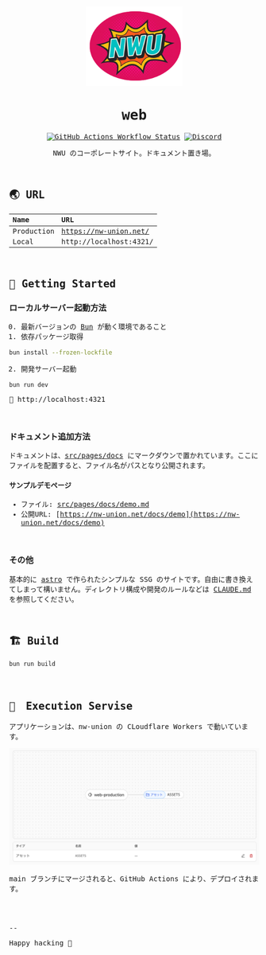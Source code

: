 <samp>
<p align="center">
  <img src="public/img/icon_256_round.png" alt="Logo" width="196">
</p>

<h1 align="center">web</h1>

<!-- Badge -->
<p align="center">
<a href="https://github.com/nw-union/web/actions/workflows/push_main.yml"><img alt="GitHub Actions Workflow Status" src="https://img.shields.io/github/actions/workflow/status/nw-union/web/push_main.yml?style=flat-square&logo=github&label=deploy"></a>
<a href="https://discord.com/channels/805068364476973076/1396169702866419906"><img alt="Discord" src="https://img.shields.io/discord/805068364476973076?style=flat-square"></a>
</p>

<!-- About this Project -->
<p align="center">
NWU のコーポレートサイト。ドキュメント置き場。
</p>
<br />

## 🌏 URL

| Name       | URL                    |
| :--------- | :--------------------- |
| Production | https://nw-union.net/  |
| Local      | http://localhost:4321/ |

<br/>

## 🔰 Getting Started

### ローカルサーバー起動方法

0. 最新バージョンの [Bun](https://bun.com/) が動く環境であること
1. 依存パッケージ取得
```bash
bun install --frozen-lockfile
```
2. 開発サーバー起動
```
bun run dev
```
🏃 http://localhost:4321

<br/>

### ドキュメント追加方法

ドキュメントは、[src/pages/docs](./src/pages/docs/) にマークダウンで置かれています。ここにファイルを配置すると、ファイル名がパスとなり公開されます。

#### サンプルデモページ
- ファイル: [src/pages/docs/demo.md](./src/pages/docs/demo.md)
- 公開URL: [https://nw-union.net/docs/demo](https://nw-union.net/docs/demo)

<br/>

### その他

基本的に [astro](https://astro.build/) で作られたシンプルな SSG のサイトです。自由に書き換えてしまって構いません。ディレクトリ構成や開発のルールなどは [CLAUDE.md](./CLAUDE.md) を参照してください。

<br/>

## 🏗️ Build

```
bun run build
```

<br/>

## 🚀　Execution Servise

アプリケーションは、nw-union の CLoudflare Workers で動いています。

<img src="public/img/docs/cloudflareworkers.png" alt="cloudflareworkers" width="792">

main ブランチにマージされると、GitHub Actions により、デプロイされます。

<br/>
<br/>

--

Happy hacking 💛
</samp>
